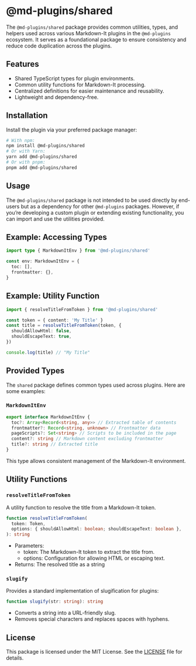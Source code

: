 # @md-plugins/shared

The `@md-plugins/shared` package provides common utilities, types, and helpers used across various Markdown-It plugins in the `@md-plugins` ecosystem. It serves as a foundational package to ensure consistency and reduce code duplication across the plugins.

## Features

- Shared TypeScript types for plugin environments.
- Common utility functions for Markdown-It processing.
- Centralized definitions for easier maintenance and reusability.
- Lightweight and dependency-free.

## Installation

Install the plugin via your preferred package manager:

```bash
# With npm:
npm install @md-plugins/shared
# Or with Yarn:
yarn add @md-plugins/shared
# Or with pnpm:
pnpm add @md-plugins/shared
```

## Usage

The `@md-plugins/shared` package is not intended to be used directly by end-users but as a dependency for other `@md-plugins` packages. However, if you’re developing a custom plugin or extending existing functionality, you can import and use the utilities provided.

## Example: Accessing Types

```ts
import type { MarkdownItEnv } from '@md-plugins/shared'

const env: MarkdownItEnv = {
  toc: [],
  frontmatter: {},
}
```

## Example: Utility Function

```ts
import { resolveTitleFromToken } from '@md-plugins/shared'

const token = { content: 'My Title' }
const title = resolveTitleFromToken(token, {
  shouldAllowHtml: false,
  shouldEscapeText: true,
})

console.log(title) // "My Title"
```

## Provided Types

The `shared` package defines common types used across plugins. Here are some examples:

### `MarkdownItEnv`

```ts
export interface MarkdownItEnv {
  toc?: Array<Record<string, any>> // Extracted table of contents
  frontmatter?: Record<string, unknown> // Frontmatter data
  pageScripts?: Set<string> // Scripts to be included in the page
  content?: string // Markdown content excluding frontmatter
  title?: string // Extracted title
}
```

This type allows consistent management of the Markdown-It environment.

## Utility Functions

### `resolveTitleFromToken`

A utility function to resolve the title from a Markdown-It token.

```ts
function resolveTitleFromToken(
  token: Token,
  options: { shouldAllowHtml: boolean; shouldEscapeText: boolean },
): string
```

- Parameters:
  - token: The Markdown-It token to extract the title from.
  - options: Configuration for allowing HTML or escaping text.
- Returns: The resolved title as a string

### `slugify`

Provides a standard implementation of slugification for plugins:

```ts
function slugify(str: string): string
```

- Converts a string into a URL-friendly slug.
- Removes special characters and replaces spaces with hyphens.

## License

This package is licensed under the MIT License. See the [LICENSE](./LICENSE) file for details.
